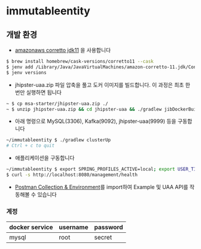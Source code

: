 # immutableentity

## 개발 환경
- [amazonaws corretto jdk11](https://docs.aws.amazon.com/ko_kr/corretto/latest/corretto-11-ug/what-is-corretto-11.html) 을 사용합니다
```bash
$ brew install homebrew/cask-versions/corretto11 --cask
$ jenv add /Library/Java/JavaVirtualMachines/amazon-corretto-11.jdk/Contents/Home
$ jenv versions
```
- jhipster-uaa.zip 파일 압축을 풀고 도커 이미지를 빌드합니다. 이 과정은 최초 한번만 실행하면 됩니다
```bash
~ $ cp msa-starter/jhipster-uaa.zip ./
~ $ unzip jhipster-uaa.zip && cd jhipster-uaa && ./gradlew jibDockerBuild
```
- 아래 명령으로 MySQL(3306), Kafka(9092), jhipster-uaa(9999) 등을 구동합니다
```bash
~/immutableentity $ ./gradlew clusterUp
# Ctrl + c to quit
```
- 애플리케이션을 구동합니다
```bash
~/immutableentity $ export SPRING_PROFILES_ACTIVE=local; export USER_TIMEZONE="Asia/Seoul"; ./gradlew clean bootRun
$ curl -s http://localhost:8080/management/health
```
- [Postman Collection & Environment](./postman)를 import하여 Example 및 UAA API를 작동해볼 수 있습니다

### 계정
docker service|username|password
---|---|---
mysql|root|secret

